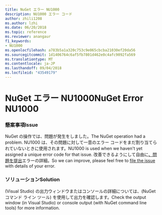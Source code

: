 ```yaml
---
title: NuGet エラー NU1000
description: NU1000 エラー コード
author: zhili1208
ms.author: lzhi
ms.date: 06/20/2018
ms.topic: reference
ms.reviewer: anangaur
f1_keywords:
- NU1000
ms.openlocfilehash: a783b5a1a320c753c9e065cbcba21030ef20da56
ms.sourcegitcommit: 1d1406764c6af5fb7801d462e0c4afc9092fa569
ms.translationtype: MT
ms.contentlocale: ja-JP
ms.lasthandoff: 09/04/2018
ms.locfileid: "43549179"
---
```

# <a name="nuget-error-nu1000"></a><span data-ttu-id="fc57b-103">NuGet エラー NU1000</span><span class="sxs-lookup"><span data-stu-id="fc57b-103">NuGet Error NU1000</span></span>

### <a name="issue"></a><span data-ttu-id="fc57b-104">懸案事項</span><span class="sxs-lookup"><span data-stu-id="fc57b-104">Issue</span></span>
<span data-ttu-id="fc57b-105">NuGet の操作では、問題が発生をしました。</span><span class="sxs-lookup"><span data-stu-id="fc57b-105">The NuGet operation had a problem.</span></span> <span data-ttu-id="fc57b-106">NU1000 は、その問題に対して一意のエラー コードをまだ割り当てられていないときに使用されます。</span><span class="sxs-lookup"><span data-stu-id="fc57b-106">NU1000 is used when we haven't yet assigned a unique error code for that issue.</span></span> <span data-ttu-id="fc57b-107">改善できるようにして自由に[、問題を提出](https://github.com/nuget/home/issues)エラーの詳細。</span><span class="sxs-lookup"><span data-stu-id="fc57b-107">So we can improve, please feel free to [file the issue](https://github.com/nuget/home/issues) with details of your error.</span></span>

### <a name="solution"></a><span data-ttu-id="fc57b-108">ソリューション</span><span class="sxs-lookup"><span data-stu-id="fc57b-108">Solution</span></span>
<span data-ttu-id="fc57b-109">(Visual Studio) の出力ウィンドウまたはコンソールの詳細については、(NuGet コマンド ライン ツール) を使用して出力を確認します。</span><span class="sxs-lookup"><span data-stu-id="fc57b-109">Check the output window (in Visual Studio) or console output (with NuGet command line tools) for more information.</span></span>
